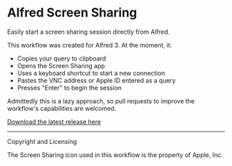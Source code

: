 # Alfred Screen Sharing
Easily start a screen sharing session directly from Alfred.

This workflow was created for Alfred 3. At the moment, it:

- Copies your query to clipboard
- Opens the Screen Sharing app
- Uses a keyboard shortcut to start a new connection
- Pastes the VNC address or Apple ID entered as a query
- Presses "Enter" to begin the session

Admittedly this is a lazy approach, so pull requests to improve the workflow's capabilities are welcomed.

[Download the latest release here](https://github.com/jtvhk/alfred-screen-sharing/raw/master/Screen-Sharing.alfredworkflow)

--- 

Copyright and Licensing

The Screen Sharing icon used in this workflow is the property of Apple, Inc.
